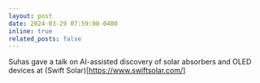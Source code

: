 ```yaml
---
layout: post
date: 2024-03-29 07:59:00-0400
inline: true
related_posts: false
---
```


Suhas gave a talk on AI-assisted discovery of solar absorbers and OLED devices at (Swift Solar)[https://www.swiftsolar.com/]